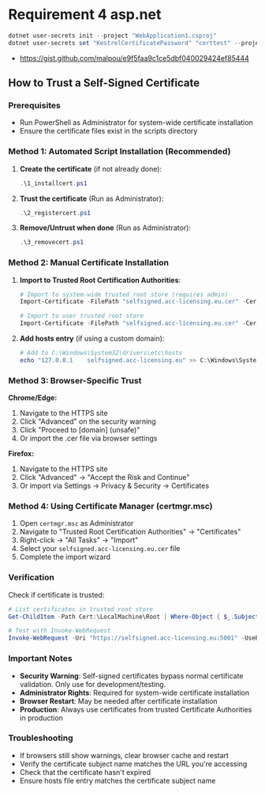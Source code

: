 # Requirement 4 asp.net

```powershell
dotnet user-secrets init --project "WebApplication1.csproj"
dotnet user-secrets set "KestrelCertificatePassword" "certtest" --project "WebApplication1.csproj"
```

+ <https://gist.github.com/malpou/e9f5faa9c1ce5dbf040029424ef85444>

## How to Trust a Self-Signed Certificate

### Prerequisites

+ Run PowerShell as Administrator for system-wide certificate installation
+ Ensure the certificate files exist in the scripts directory

### Method 1: Automated Script Installation (Recommended)

1. **Create the certificate** (if not already done):

   ```powershell
   .\1_installcert.ps1
   ```

2. **Trust the certificate** (Run as Administrator):

   ```powershell
   .\2_registercert.ps1
   ```

3. **Remove/Untrust when done** (Run as Administrator):

   ```powershell
   .\3_removecert.ps1
   ```

### Method 2: Manual Certificate Installation

1. **Import to Trusted Root Certification Authorities**:

   ```powershell
   # Import to system-wide trusted root store (requires admin)
   Import-Certificate -FilePath "selfsigned.acc-licensing.eu.cer" -CertStoreLocation Cert:\LocalMachine\Root
   
   # Import to user trusted root store
   Import-Certificate -FilePath "selfsigned.acc-licensing.eu.cer" -CertStoreLocation Cert:\CurrentUser\Root
   ```

2. **Add hosts entry** (if using a custom domain):

   ```powershell
   # Add to C:\Windows\System32\drivers\etc\hosts
   echo "127.0.0.1    selfsigned.acc-licensing.eu" >> C:\Windows\System32\drivers\etc\hosts
   ```

### Method 3: Browser-Specific Trust

**Chrome/Edge:**
1. Navigate to the HTTPS site
2. Click "Advanced" on the security warning
3. Click "Proceed to [domain] (unsafe)"
4. Or import the .cer file via browser settings

**Firefox:**
1. Navigate to the HTTPS site
2. Click "Advanced" → "Accept the Risk and Continue"
3. Or import via Settings → Privacy & Security → Certificates

### Method 4: Using Certificate Manager (certmgr.msc)

1. Open `certmgr.msc` as Administrator
2. Navigate to "Trusted Root Certification Authorities" → "Certificates"
3. Right-click → "All Tasks" → "Import"
4. Select your `selfsigned.acc-licensing.eu.cer` file
5. Complete the import wizard

### Verification

Check if certificate is trusted:
```powershell
# List certificates in trusted root store
Get-ChildItem -Path Cert:\LocalMachine\Root | Where-Object { $_.Subject -like "*selfsigned.acc-licensing.eu*" }

# Test with Invoke-WebRequest
Invoke-WebRequest -Uri "https://selfsigned.acc-licensing.eu:5001" -UseBasicParsing
```

### Important Notes

- **Security Warning**: Self-signed certificates bypass normal certificate validation. Only use for development/testing.
- **Administrator Rights**: Required for system-wide certificate installation
- **Browser Restart**: May be needed after certificate installation
- **Production**: Always use certificates from trusted Certificate Authorities in production

### Troubleshooting

- If browsers still show warnings, clear browser cache and restart
- Verify the certificate subject name matches the URL you're accessing
- Check that the certificate hasn't expired
- Ensure hosts file entry matches the certificate subject name
